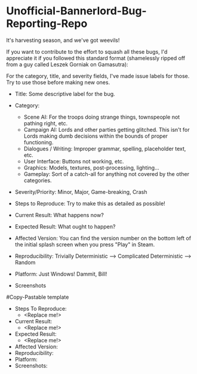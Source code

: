 # Unofficial-Bannerlord-Bug-Reporting-Repo
It's harvesting season, and we've got weevils!

If you want to contribute to the effort to squash all these bugs, I'd appreciate it if you followed this standard format (shamelessly ripped off from a guy called Leszek Gorniak on Gamasutra):

For the category, title, and severity fields, I've made issue labels for those. Try to use those before making new ones. 

   - Title:
   Some descriptive label for the bug. 
   - Category:
     - Scene AI: For the troops doing strange things, townspeople not pathing right, etc.
     - Campaign AI: Lords and other parties getting glitched. This isn't for Lords making dumb decisions within the bounds of proper functioning.
     - Dialogues / Writing: Improper grammar, spelling, placeholder text, etc.
     - User Interface: Buttons not working, etc.
     - Graphics: Models, textures, post-processing, lighting...
     - Gameplay: Sort of a catch-all for anything not covered by the other categories.
   
   - Severity/Priority:
   Minor, Major, Game-breaking, Crash
   - Steps to Reproduce:
   Try to make this as detailed as possible!
   - Current Result:
   What happens now? 
   - Expected Result:
   What ought to happen?
   - Affected Version:
     You can find the version number on the bottom left of the initial splash screen when you press "Play" in Steam.
   - Reproducibility:
   Trivially Deterministic --> Complicated Deterministic --> Random
   - Platform:
   Just Windows! Dammit, Bill!
   - Screenshots

#Copy-Pastable template

- Steps To Reproduce:
  - <Replace me!>
- Current Result:
  - <Replace me!>
- Expected Result:
  - <Replace me!>
- Affected Version:
- Reproducibility:
- Platform:
- Screenshots:
